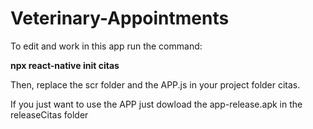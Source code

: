 ﻿# Veterinary-Appointments

To edit and work in this app run the command: 

**npx react-native init citas**

Then, replace the scr folder and the APP.js in your project folder citas.

If you just want to use the APP just dowload the app-release.apk in the releaseCitas folder
